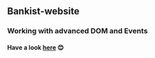 ## Bankist-website
### Working with advanced DOM and Events
#### Have a look [here](https://sai-bankist-website.netlify.app/) 😊

